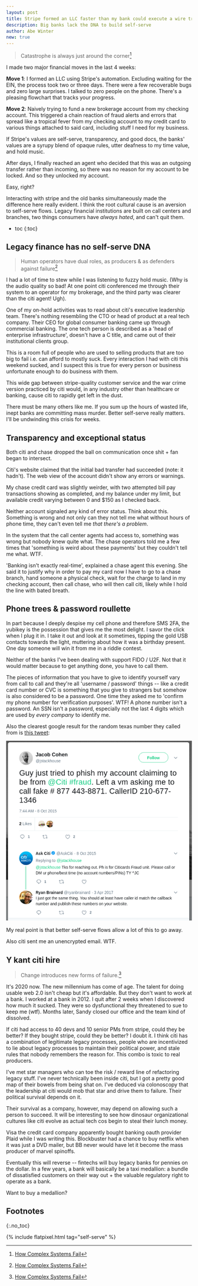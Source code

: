 ```yaml
---
layout: post
title: Stripe formed an LLC faster than my bank could execute a wire transfer
description: Big banks lack the DNA to build self-serve
author: Abe Winter
new: true
---
```


> Catastrophe is always just around the corner[^complex]

[^complex]: [How Complex Systems Fail](https://web.mit.edu/2.75/resources/random/How%20Complex%20Systems%20Fail.pdf)

I made two major financial moves in the last 4 weeks:

**Move 1**: I formed an LLC using Stripe's automation. Excluding waiting for the EIN, the process took two or three days. There were a few recoverable bugs and zero large surprises. I talked to zero people on the phone. There's a pleasing flowchart that tracks your progress.

**Move 2**: Naively trying to fund a new brokerage account from my checking account. This triggered a chain reaction of fraud alerts and errors that spread like a tropical fever from my checking account to my credit card to various things attached to said card, including stuff I need for my business.

If Stripe's values are self-serve, transparency, and good docs, the banks' values are a syrupy blend of opaque rules, utter deafness to my time value, and hold music.

After days, I finally reached an agent who decided that this was an outgoing transfer rather than incoming, so there was no reason for my account to be locked. And so they unlocked my account.

Easy, right?

Interacting with stripe and the old banks simultaneously made the difference here really evident. I think the root cultural cause is an aversion to self-serve flows. Legacy financial institutions are built on call centers and branches, two things consumers have *always hated*, and can't quit them.

* toc
{:toc}

## Legacy finance has no self-serve DNA

> Human operators have dual roles, as producers & as defenders against failure[^complex]

I had a lot of time to stew while I was listening to fuzzy hold music. (Why is the audio quality so bad! At one point citi conferenced me through their system to an operator for my brokerage, and the third party was clearer than the citi agent! Ugh).

One of my on-hold activities was to read about citi's executive leadership team. There's nothing resembling the CTO or head of product at a real tech company. Their CEO for global consumer banking came up through commercial banking. The one tech person is described as a 'head of enterprise infrastructure', doesn't have a C title, and came out of their institutional clients group.

This is a room full of people who are used to selling products that are too big to fail i.e. can afford to mostly suck. Every interaction I had with citi this weekend sucked, and I suspect this is true for every person or business unfortunate enough to do business with them.

This wide gap between stripe-quality customer service and the war crime version practiced by citi would, in any industry other than healthcare or banking, cause citi to rapidly get left in the dust.

There must be many others like me. If you sum up the hours of wasted life, inept banks are committing mass murder. Better self-serve really matters. I'll be undwinding this crisis for weeks.

## Transparency and exceptional status

Both citi and chase dropped the ball on communication once shit + fan began to intersect.

Citi's website claimed that the initial bad transfer had succeeded (note: it hadn't). The web view of the account didn't show any errors or warnings.

My chase credit card was slightly weirder, with two attempted bill pay transactions showing as completed, and my balance under my limit, but available credit varying between 0 and $150 as I checked back.

Neither account signaled any kind of error status. Think about this. Something is wrong and not only can they not tell me what without hours of phone time, they can't even tell me *that there's a problem*.

In the system that the call center agents had access to, something was wrong but nobody knew quite what. The chase operators told me a few times that 'something is weird about these payments' but they couldn't tell me what. WTF.

'Banking isn't exactly real-time', explained a chase agent this evening. She said it to justify why in order to pay my card now I have to go to a chase branch, hand someone a physical check, wait for the charge to land in my checking account, then call chase, who will then call citi, likely while I hold the line with bated breath.

## Phone trees & password roullette

In part because I deeply despise my cell phone and therefore SMS 2FA, the yubikey is the possession that gives me the most delight. I savor the click when I plug it in. I take it out and look at it sometimes, tipping the gold USB contacts towards the light, muttering about how it was a birthday present. One day someone will win it from me in a riddle contest.

Neither of the banks I've been dealing with support FIDO / U2F. Not that it would matter because to get anything done, you have to call them.

The pieces of information that you have to give to identify yourself vary from call to call and they're all 'username / password' things -- like a credit card number or CVC is something that you give to strangers but somehow is also considered to be a password. One time they asked me to 'confirm my phone number for verification purposes'. WTF! A phone number isn't a password. An SSN isn't a password, especially not the last 4 digits which are used by *every company* to identify me.

Also the clearest google result for the random texas number they called from is [this tweet](https://twitter.com/jstackhouse/status/652132359286882305):

![tweet about phish-like citi source #](/assets/citi-fraud-tweet.png)

My real point is that better self-serve flows allow a lot of this to go away.

Also citi sent me an unencrypted email. WTF.

## Y kant citi hire

> Change introduces new forms of failure.[^complex]

It's 2020 now. The new millennium has come of age. The talent for doing usable web 2.0 isn't cheap but it's affordable. But they don't want to work at a bank. I worked at a bank in 2012. I quit after 2 weeks when I discovered how much it sucked. They were so dysfunctional they threatened to sue to keep me (wtf). Months later, Sandy closed our office and the team kind of dissolved.

If citi had access to 40 devs and 10 senior PMs from stripe, could they be better? If they bought stripe, could they be better? I doubt it. I think citi has a combination of legitimate legacy processes, people who are incentivized to lie about legacy processes to maintain their political power, and stale rules that nobody remembers the reason for. This combo is toxic to real producers.

I've met star managers who can toe the risk / reward line of refactoring legacy stuff. I've never technically been inside citi, but I got a pretty good map of their bowels from being shat on. I've deduced via colonoscopy that the leadership at citi would mob that star and drive them to failure. Their political survival depends on it.

Their survival as a company, however, may depend on allowing such a person to succeed. It will be interesting to see how dinosaur organizational cultures like citi evolve as actual tech cos begin to steal their lunch money.

Visa the credit card company apparently bought banking oauth provider Plaid while I was writing this. Blockbuster had a chance to buy netflix when it was just a DVD mailer, but BB never would have let it become the mass producer of marvel spinoffs.

Eventually this will reverse -- fintechs will buy legacy banks for pennies on the dollar. In a few years, a bank will basically be a taxi medallion: a bundle of dissatisfied customers on their way out + the valuable regulatory right to operate as a bank.

Want to buy a medallion?

## Footnotes
{:.no_toc}

{% include flatpixel.html tag="self-serve" %}
